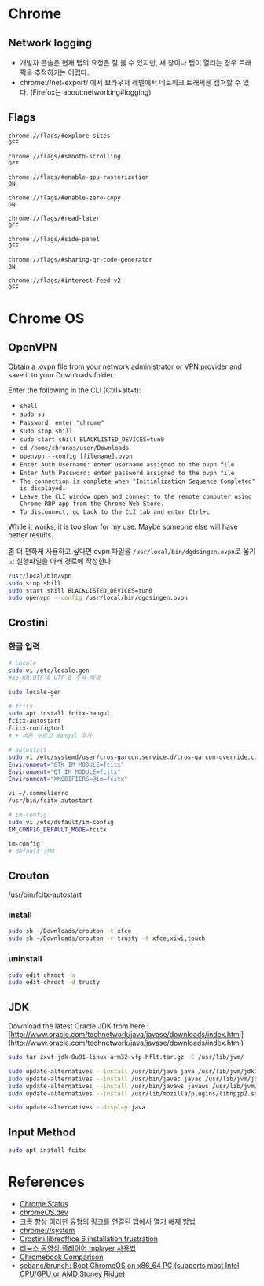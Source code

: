 # Chrome

## Network logging

- 개발자 콘솔은 현재 탭의 요청은 잘 볼 수 있지만, 새 창이나 탭이 열리는 경우 트래픽을 추적하기는 어렵다. 
- chrome://net-export/ 에서 브라우저 레벨에서 네트워크 트래픽을 캡쳐할 수 있다. (Firefox는 about:networking#logging)



## Flags

```
chrome://flags/#explore-sites
OFF

chrome://flags/#smooth-scrolling
OFF

chrome://flags/#enable-gpu-rasterization
ON

chrome://flags/#enable-zero-copy
ON

chrome://flags/#read-later
OFF

chrome://flags/#side-panel
OFF

chrome://flags/#sharing-qr-code-generator
ON

chrome://flags/#interest-feed-v2
OFF
```



# Chrome OS

## OpenVPN

Obtain a .ovpn file from your network administrator or VPN provider and save it to your Downloads folder.

Enter the following in the CLI (Ctrl+alt+t):

- `shell`
- `sudo su`
- `Password: enter "chrome"`
- `sudo stop shill`
- `sudo start shill BLACKLISTED_DEVICES=tun0`
- `cd /home/chronos/user/Downloads`
- `openvpn --config [filename].ovpn`
- `Enter Auth Username: enter username assigned to the ovpn file`
- `Enter Auth Password: enter password assigned to the ovpn file`
- `The connection is complete when "Initialization Sequence Completed" is displayed.`
- `Leave the CLI window open and connect to the remote computer using Chrome RDP app from the Chrome Web Store.`
- `To disconnect, go back to the CLI tab and enter Ctrl+c`

While it works, it is too slow for my use. Maybe someone else will have better results.

좀 더 편하게 사용하고 싶다면 ovpn 파일을 `/usr/local/bin/dgdsingen.ovpn`로 옮기고 실행파일을 아래 경로에 작성한다.


```sh
/usr/local/bin/vpn
sudo stop shill
sudo start shill BLACKLISTED_DEVICES=tun0
sudo openvpn --config /usr/local/bin/dgdsingen.ovpn
```



## Crostini


### 한글 입력

```bash
# Locale
sudo vi /etc/locale.gen
#ko_KR.UTF-8 UTF-8 주석 해제

sudo locale-gen

# fcitx
sudo apt install fcitx-hangul
fcitx-autostart
fcitx-configtool
# + 버튼 누르고 Hangul 추가

# autostart
sudo vi /etc/systemd/user/cros-garcon.service.d/cros-garcon-override.conf
Environment="GTK_IM_MODULE=fcitx"
Environment="QT_IM_MODULE=fcitx"
Environment="XMODIFIERS=@im=fcitx"

vi ~/.sommelierrc
/usr/bin/fcitx-autostart

# im-config
sudo vi /etc/default/im-config
IM_CONFIG_DEFAULT_MODE=fcitx

im-config
# default 선택
```



## Crouton

/usr/bin/fcitx-autostart


### install


```sh
sudo sh ~/Downloads/crouton -t xfce
sudo sh ~/Downloads/crouton -r trusty -t xfce,xiwi,touch
```

### uninstall


```sh
sudo edit-chroot -a
sudo edit-chroot -d trusty
```

## JDK

Download the latest Oracle JDK from here : [http://www.oracle.com/technetwork/java/javase/downloads/index.html](http://www.oracle.com/technetwork/java/javase/downloads/index.html)


```sh
sudo tar zxvf jdk-8u91-linux-arm32-vfp-hflt.tar.gz -C /usr/lib/jvm/

sudo update-alternatives --install /usr/bin/java java /usr/lib/jvm/jdk1.8.0_91/bin/java 1081
sudo update-alternatives --install /usr/bin/javac javac /usr/lib/jvm/jdk1.8.0_91/bin/javac 1081
sudo update-alternatives --install /usr/bin/javaws javaws /usr/lib/jvm/jdk1.8.0_91/bin/javaws 1081
sudo update-alternatives --install /usr/lib/mozilla/plugins/libnpjp2.so libnpjp2.so /usr/lib/jvm/jdk1.8.0_91/jre/lib/amd64/libnpjp2.so 1081

sudo update-alternatives --display java
```

## Input Method


```sh
sudo apt install fcitx
```



# References

- [Chrome Status](https://www.chromestatus.com/features) 
- [chromeOS.dev](https://chromeos.dev/en) 
- [크롬 항상 이러한 유형의 링크를 연결된 앱에서 열기 해제 방법](http://www.inven.co.kr/mobile/board/powerbbs.php?come_idx=2152&my=chu&l=26780) 
- [chrome://system](chrome://system/) 
- [Crostini libreoffice 6 installation frustration](https://www.reddit.com/r/Crostini/comments/aie4zk/libreoffice_6_installation_frustration/een5j87/) 
- [리눅스 동영상 플레이어 mplayer 사용법](https://hiseon.me/linux/mplayer-tutorial/) 
- [Chromebook Comparison](https://www.starryhope.com/chromebooks/chromebook-comparison-chart/) 
- [sebanc/brunch: Boot ChromeOS on x86_64 PC (supports most Intel CPU/GPU or AMD Stoney Ridge)](https://github.com/sebanc/brunch) 
